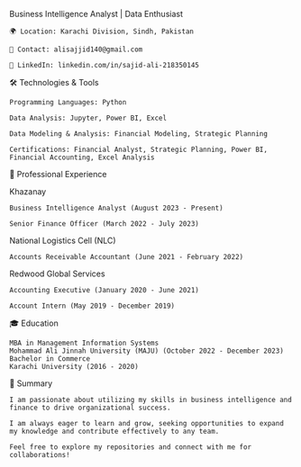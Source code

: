 Business Intelligence Analyst | Data Enthusiast

    🌍 Location: Karachi Division, Sindh, Pakistan

    📧 Contact: alisajjid140@gmail.com

    🔗 LinkedIn: linkedin.com/in/sajid-ali-218350145

🛠️ Technologies & Tools
    
    Programming Languages: Python
    
    Data Analysis: Jupyter, Power BI, Excel
    
    Data Modeling & Analysis: Financial Modeling, Strategic Planning
    
    Certifications: Financial Analyst, Strategic Planning, Power BI, Financial Accounting, Excel Analysis

💼 Professional Experience

Khazanay
    
    Business Intelligence Analyst (August 2023 - Present)
    
    Senior Finance Officer (March 2022 - July 2023)

National Logistics Cell (NLC)
      
    Accounts Receivable Accountant (June 2021 - February 2022)

Redwood Global Services
   
    Accounting Executive (January 2020 - June 2021)
   
    Account Intern (May 2019 - December 2019)

🎓 Education
     
    MBA in Management Information Systems
    Mohammad Ali Jinnah University (MAJU) (October 2022 - December 2023)
    Bachelor in Commerce
    Karachi University (2016 - 2020)


📝 Summary
 
    I am passionate about utilizing my skills in business intelligence and finance to drive organizational success. 
  
    I am always eager to learn and grow, seeking opportunities to expand my knowledge and contribute effectively to any team.
  
    Feel free to explore my repositories and connect with me for collaborations!

<!---
SajjidAli1998/SajjidAli1998 is a ✨ special ✨ repository because its `README.md` (this file) appears on your GitHub profile.
You can click the Preview link to take a look at your changes.
--->
